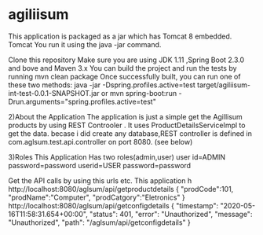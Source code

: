 # agiliisum
This application is packaged as a jar which has Tomcat 8 embedded.
Tomcat You run it using the java -jar command.

Clone this repository
Make sure you are using JDK 1.11 ,Spring Boot 2.3.0 and bove and Maven 3.x
You can build the project and run the tests by running mvn clean package
Once successfully built, you can run  one of these two methods:
        java -jar -Dspring.profiles.active=test target/agiliisum-int-test-0.0.1-SNAPSHOT.jar
or
        mvn spring-boot:run -Drun.arguments="spring.profiles.active=test"
        
 2)About the Application
The application is just a simple get  the Agillisum products by using REST Controoler . It uses ProductDetailsServiceImpl to get the data.
becase i did create any database,REST controller is defined in com.aglsum.test.api.controller on port 8080. (see below)

3)Roles
This Application Has two roles(admin,user)
user id=ADMIN
password=password 
userid=USER
password=password
             
Get the API calls by using this urls etc.
This application h
http://localhost:8080/aglsum/api/getproductdetails
{
"prodCode":101,
"prodName":"Computer",
"prodCatgory":"Eletronics"
}
http://localhost:8080/aglsum/api/getconfigdetails
{
    "timestamp": "2020-05-16T11:58:31.654+00:00",
    "status": 401,
    "error": "Unauthorized",
    "message": "Unauthorized",
    "path": "/aglsum/api/getconfigdetails"
}


